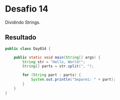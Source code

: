 # Desafio 14

Dividindo Strings.

## Resultado

```java
public class Day014 {

    public static void main(String[] args) {
        String str = "Hello, World!";
        String[] parts = str.split(", ");

        for (String part : parts) {
            System.out.println("Separei: " + part);
        }
    }      
}     
```